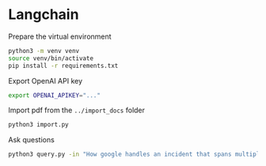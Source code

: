 # Langchain

Prepare the virtual environment

```bash
python3 -m venv venv
source venv/bin/activate
pip install -r requirements.txt
```

Export OpenAI API key

```bash
export OPENAI_APIKEY="..."
```

Import pdf from the `../import_docs` folder

```bash
python3 import.py
```

Ask questions

```bash
python3 query.py -in "How google handles an incident that spans multiple services ?"
```
